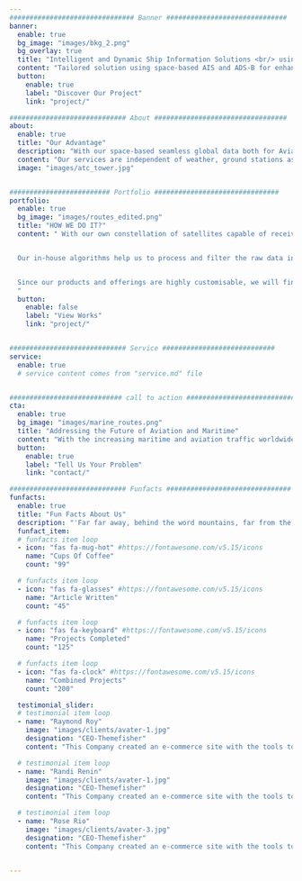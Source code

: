 ```yaml
---
############################### Banner ##############################
banner:
  enable: true
  bg_image: "images/bkg_2.png"
  bg_overlay: true
  title: "Intelligent and Dynamic Ship Information Solutions <br/> using space-based data"
  content: "Tailored solution using space-based AIS and ADS-B for enhanced real-time maritime and air traffic surveillance, analytics and Innovation which is critical for business, safety and security"
  button:
    enable: true
    label: "Discover Our Project"
    link: "project/"

############################# About #################################
about:
  enable: true
  title: "Our Advantage"
  description: "With our space-based seamless global data both for Aviation and Maritime, say goodbye to data gaps and variable latency while significantly saving costs on ground infrastructure "
  content: "Our services are independent of weather, ground stations as well as geopolitics. Be it airspace utilization, live fleet monitoring, real-time analytics, SAR or law enforcement, our tailor-made data products will provide you with new insights for increased efficiency and higher profitability. Our services are available even in the most remote part of the world. Whether you are a government agency, private entity, shipping company, airline, Insurance provider, an International organisation or anyone else, we can tailor our products to suit your needs. "
  image: "images/atc_tower.jpg"


######################### Portfolio ###############################
portfolio:
  enable: true
  bg_image: "images/routes_edited.png"
  title: "HOW WE DO IT?"
  content: " With our own constellation of satellites capable of receiving AIS and ADS-B signals from space and downlinking that data within seconds at our ground-based servers, we are a global leader in speed and consistency.


  Our in-house algorithms help us to process and filter the raw data in record time. Let it be a live data feed to your system or processing data for our own products, we offer an exemplary service at the best price around the globe.


  Since our products and offerings are highly customisable, we will find the best match for your need. We have a very competent team with diverse expertise that truly understands our customers. 
  "
  button:
    enable: false
    label: "View Works"
    link: "project/"


############################# Service ############################
service:
  enable: true
  # service content comes from "service.md" file


############################ call to action ###########################
cta:
  enable: true
  bg_image: "images/marine_routes.png"
  title: "Addressing the Future of Aviation and Maritime"
  content: "With the increasing maritime and aviation traffic worldwide leading to cargo delays and flight cancellations, <br> product and services based on real-time data are getting more and more critical for decsion making."
  button:
    enable: true
    label: "Tell Us Your Problem"
    link: "contact/"

############################# Funfacts ###############################
funfacts:
  enable: true
  title: "Fun Facts About Us"
  description: "'Far far away, behind the word mountains, far from the countries Vokalia and Consonantia, <br> there live the blind texts. Separated they live in Bookmarksgrove right at the coast of the Semantics'"
  funfact_item:
  # funfacts item loop
  - icon: "fas fa-mug-hot" #https://fontawesome.com/v5.15/icons
    name: "Cups Of Coffee"
    count: "99"

  # funfacts item loop
  - icon: "fas fa-glasses" #https://fontawesome.com/v5.15/icons
    name: "Article Written"
    count: "45"

  # funfacts item loop
  - icon: "fas fa-keyboard" #https://fontawesome.com/v5.15/icons
    name: "Projects Completed"
    count: "125"

  # funfacts item loop
  - icon: "fas fa-clock" #https://fontawesome.com/v5.15/icons
    name: "Combined Projects"
    count: "200"

  testimonial_slider:
  # testimonial item loop
  - name: "Raymond Roy"
    image: "images/clients/avater-1.jpg"
    designation: "CEO-Themefisher"
    content: "This Company created an e-commerce site with the tools to make our business a success, with innovative ideas we feel that our site has unique elements that make us stand out from the crowd."

  # testimonial item loop
  - name: "Randi Renin"
    image: "images/clients/avater-1.jpg"
    designation: "CEO-Themefisher"
    content: "This Company created an e-commerce site with the tools to make our business a success, with innovative ideas we feel that our site has unique elements that make us stand out from the crowd."

  # testimonial item loop
  - name: "Rose Rio"
    image: "images/clients/avater-3.jpg"
    designation: "CEO-Themefisher"
    content: "This Company created an e-commerce site with the tools to make our business a success, with innovative ideas we feel that our site has unique elements that make us stand out from the crowd."


---
```

